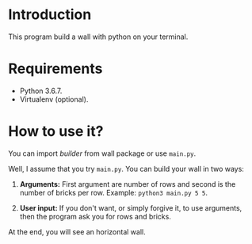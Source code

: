 # Introduction

This program build a wall with python on your terminal.

# Requirements

- Python 3.6.7.
- Virtualenv (optional).

# How to use it?

You can import *builder* from wall package or use `main.py`.

Well, I assume that you try `main.py`. You can build your wall in two ways:

1. **Arguments:** First argument are number of rows and second is the number
of bricks per row. Example: `python3 main.py 5 5`.

2. **User input:** If you don't want, or simply forgive it, to use arguments,
then the program ask you for rows and bricks.

At the end, you will see an horizontal wall.
